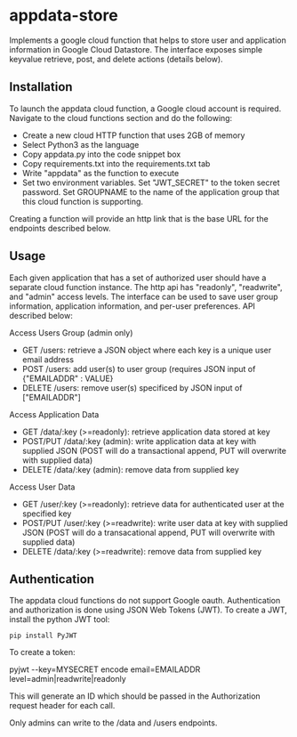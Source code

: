 # appdata-store

Implements a google cloud function that helps to store user and application
information in Google Cloud Datastore.  The interface exposes simple
keyvalue retrieve, post, and delete actions (details below).

## Installation

To launch the appdata cloud function, a Google cloud account is required.
Navigate to the cloud functions section and do the following:

* Create a new cloud HTTP function that uses 2GB of memory
* Select Python3 as the language
* Copy appdata.py into the code snippet box
* Copy requirements.txt into the requirements.txt tab
* Write "appdata" as the function to execute
* Set two environment variables.  Set "JWT_SECRET" to the token secret password.
Set GROUPNAME to the name of the application group that this cloud function is 
supporting.

Creating a function will provide an http link that is the base URL for the endpoints
described below.

## Usage

Each given application that has a set of authorized user should have a separate cloud
function instance.  The http api has "readonly", "readwrite", and "admin" access
levels.  The interface can be used to save user group information, application information,
and per-user preferences.  API described below:

Access Users Group (admin only)
* GET /users: retrieve a JSON object where each key is a unique user email address
* POST /users: add user(s) to user group (requires JSON input of {"EMAILADDR" : VALUE}
* DELETE /users: remove user(s) specificed by JSON input of ["EMAILADDR"]

Access Application Data
* GET /data/:key (>=readonly): retrieve application data stored at key
* POST/PUT /data/:key (admin): write application data at key with supplied JSON
(POST will do a transactional append, PUT will overwrite with supplied data)
* DELETE /data/:key (admin): remove data from supplied key 

Access User Data
* GET /user/:key (>=readonly): retrieve data for authenticated user at the specified key
* POST/PUT /user/:key (>=readwrite): write user data at key with supplied JSON
(POST will do a transacational append, PUT will overwrite with supplied data)
* DELETE /data/:key (>=readwrite): remove data from supplied key 

## Authentication

The appdata cloud functions do not support Google oauth.
Authentication and authorization is done using JSON
Web Tokens (JWT).  To create a JWT, install the python
JWT tool:

    pip install PyJWT

To create a token:

pyjwt --key=MYSECRET encode email=EMAILADDR level=admin|readwrite|readonly

This will generate an ID which should be passed in the Authorization request header for each call.

Only admins can write to the /data and /users endpoints.
